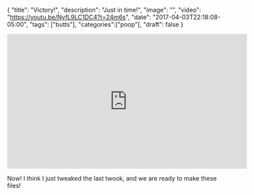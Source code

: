 
{
  "title": "Victory!",
  "description": "Just in time!",
  "image": "",
  "video": "https://youtu.be/NyfL9LC1DC4?t=24m6s",
  "date": "2017-04-03T22:18:08-05:00",
  "tags": ["butts"],
  "categories":["poop"],
  "draft": false
}
<iframe width="560" height="315" src="https://youtu.be/NyfL9LC1DC4?t=24m6s" frameborder="0" allowfullscreen></iframe>

Now!  I think I just tweaked the last twook, and we are ready to make these files!
